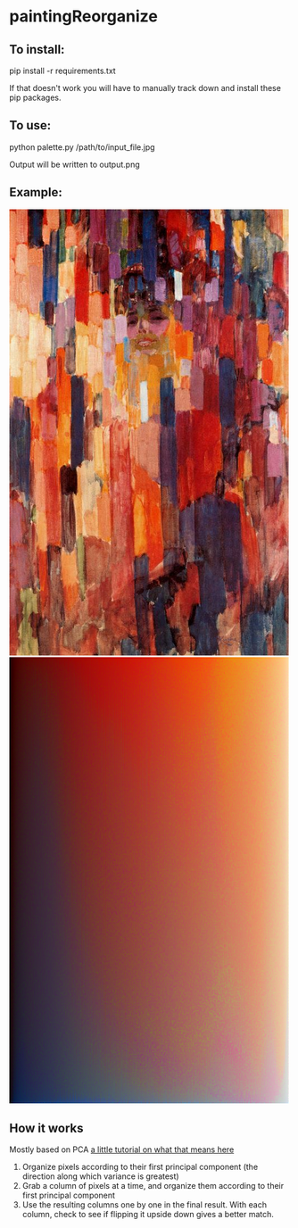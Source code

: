 # paintingReorganize

## To install:

pip install -r requirements.txt

If that doesn't work you will have to manually track down and install these pip packages.

## To use:

python palette.py /path/to/input_file.jpg

Output will be written to output.png

## Example:
![Input](input.jpg "Input")
![Output](output.png "Output")


## How it works
Mostly based on PCA [a little tutorial on what that means here](https://www.quora.com/Where-can-I-find-a-detailed-tutorial-about-the-principal-component-analysis)
1. Organize pixels according to their first principal component (the direction along which variance is greatest)
2. Grab a column of pixels at a time, and organize them according to their first principal component
3. Use the resulting columns one by one in the final result. With each column, check to see if flipping it upside down gives a better match.
